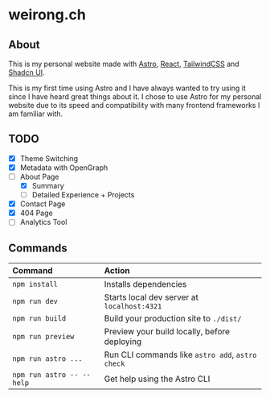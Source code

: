 # weirong.ch

## About

This is my personal website made with [Astro](https://astro.build/), [React](https://react.dev/), [TailwindCSS](https://tailwindcss.com/) and [Shadcn UI](https://ui.shadcn.com).

This is my first time using Astro and I have always wanted to try using it since I have heard great things about it. I chose to use Astro for my personal website due to its speed and compatibility with many frontend frameworks I am familiar with.

## TODO

- [x] Theme Switching
- [x] Metadata with OpenGraph
- [ ] About Page
  - [x] Summary
  - [ ] Detailed Experience + Projects
- [x] Contact Page
- [x] 404 Page
- [ ] Analytics Tool

## Commands

| Command                   | Action                                           |
| :------------------------ | :----------------------------------------------- |
| `npm install`             | Installs dependencies                            |
| `npm run dev`             | Starts local dev server at `localhost:4321`      |
| `npm run build`           | Build your production site to `./dist/`          |
| `npm run preview`         | Preview your build locally, before deploying     |
| `npm run astro ...`       | Run CLI commands like `astro add`, `astro check` |
| `npm run astro -- --help` | Get help using the Astro CLI                     |
